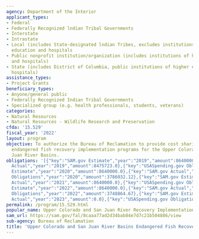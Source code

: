 ```yaml
---
agency: Department of the Interior
applicant_types:
- Federal
- Federally Recognized lndian Tribal Governments
- Interstate
- Intrastate
- Local (includes State-designated lndian Tribes, excludes institutions of higher
  education and hospitals
- Public nonprofit institution/organization (includes institutions of higher education
  and hospitals)
- State (includes District of Columbia, public institutions of higher education and
  hospitals)
assistance_types:
- Project Grants
beneficiary_types:
- Anyone/general public
- Federally Recognized Indian Tribal Governments
- Specialized group (e.g. health professionals, students, veterans)
categories:
- Natural Resources
- Natural Resources - Wildlife Research and Preservation
cfda: '15.529'
fiscal_year: '2022'
layout: program
objective: To authorize the Bureau of Reclamation to provide cost sharing for the
  endangered fish recovery implementation programs for the Upper Colorado and San
  Juan River Basins.
obligations: '[{"key":"SAM.gov Estimate","year":"2019","amount":8640000.0},{"key":"SAM.gov
  Actual","year":"2019","amount":8475723.0},{"key":"USASpending.gov Obligations","year":"2019","amount":4105734.57},{"key":"SAM.gov
  Estimate","year":"2020","amount":8640000.0},{"key":"SAM.gov Actual","year":"2020","amount":8678090.0},{"key":"USASpending.gov
  Obligations","year":"2020","amount":3786032.12},{"key":"SAM.gov Estimate","year":"2021","amount":8640000.0},{"key":"SAM.gov
  Actual","year":"2021","amount":8640000.0},{"key":"USASpending.gov Obligations","year":"2021","amount":3748699.6},{"key":"SAM.gov
  Estimate","year":"2022","amount":8640000.0},{"key":"SAM.gov Actual","year":"2022","amount":3598488.0},{"key":"USASpending.gov
  Obligations","year":"2022","amount":3748864.67},{"key":"SAM.gov Estimate","year":"2023","amount":9959169.0},{"key":"SAM.gov
  Actual","year":"2023","amount":0.0},{"key":"USASpending.gov Obligations","year":"2023","amount":3660045.91}]'
permalink: /program/15.529.html
popular_name: Upper Colorado and San Juan River Recovery Implementation Program
sam_url: https://sam.gov/fal/8caaa77ad2d34bab84e7d7c21b504886/view
sub-agency: Bureau of Reclamation
title: 'Upper Colorado and San Juan River Basins Endangered Fish Recovery '
---
```

